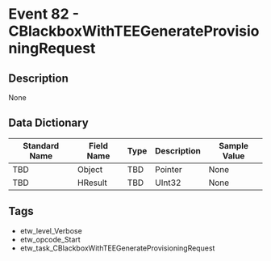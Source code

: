 # Event 82 - CBlackboxWithTEEGenerateProvisioningRequest

## Description
None

## Data Dictionary
|Standard Name|Field Name|Type|Description|Sample Value|
|---|---|---|---|---|
|TBD|Object|TBD|Pointer|None|None|
|TBD|HResult|TBD|UInt32|None|None|

## Tags
* etw_level_Verbose
* etw_opcode_Start
* etw_task_CBlackboxWithTEEGenerateProvisioningRequest